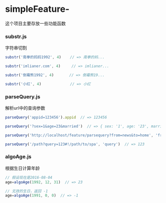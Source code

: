 # simpleFeature-
  这个项目主要存放一些功能函数

### substr.js
字符串切割
```js
substr('南拳的妈妈1992', 4)    // => 南拳的妈...

substr('imlianer.com', 4)     // => imlianer...

substr('倒霉熊1992', 4)       // => 倒霉熊19...

substr('小红', 4)             // => 小红

```

### parseQuery.js
解析url中的查询参数
```js
parseQuery('appid=123456').appid  // => 123456

parseQuery('?sex=1&age=23&married')  // => { sex: '1', age: '23', married: '' }

parseQuery('http://localhost/feature/parsequery?from=news&to=home', 'from')  // => news

parseQuery('/path?query=123#!/path/to/spa', 'query')  // => 123
```

### algoAge.js
根据生日计算年龄
```js
// 假设现在是2016-08-04
age=algoAge(1992, 12, 31)  // => 23

// 无效的生日，返回 -1
age=algoAge(1991, 0, 0)  // => -1
```